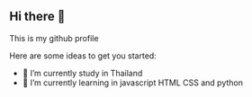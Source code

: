 ## Hi there 👋

This is my github profile

Here are some ideas to get you started:

- 🔭 I’m currently study in Thailand
- 🌱 I’m currently learning in javascript HTML CSS and python
